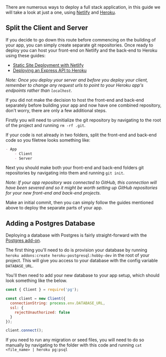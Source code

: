 There are numerous ways to deploy a full stack application, in this guide we will take a look at just a one, using [Netlify](https://www.netlify.com/) and [Heroku](https://www.heroku.com/).

## Split the Client and Server

If you decide to go down this route before commencing on the building of your app, you can simply create separate git repositories. Once ready to deploy you can host your front-end on Netlify and the back-end to Heroku using these guides:

- [Static Site Deployment with Netlify](https://github.com/getfutureproof/fp_guides_wiki/wiki/Deploy-101)
- [Deploying an Express API to Heroku](https://github.com/getfutureproof/fp_guides_wiki/wiki/Deploying-an-Express-API-to-Heroku)

_Note: Once you deploy your server and before you deploy your client, remember to change any request urls to point to your Heroku app's endpoints rather than `localhost`._

If you did not make the decision to host the front-end and back-end separately before building your app and now have one combined repository, don't worry, there are only a few additional steps.

Firstly you will need to uninitialize the git repository by navigating to the root of the project and running `rm -rf .git`.

If your code is not already in two folders, split the front-end and back-end code so you filetree looks something like:

```markdown
- App
    - Client
    - Server
```

Next you should make both your front-end and back-end folders git repositories by navigating into them and running `git init`.

_Note: If your app repository was connected to GitHub, this connection will have been severed and so it might be worth setting up GitHub repositories for your new front-end and back-end projects._

Make an initial commit, then you can simply follow the guides mentioned above to deploy the separate parts of your app.

## Adding a Postgres Database

Deploying a database with Postgres is fairly straight-forward with the [Postgres add-on](https://www.heroku.com/postgres).

The first thing you'll need to do is provision your database by running `heroku addons:create heroku-postgresql:hobby-dev` in the root of your project. This will give you access to your database with the config variable `DATABASE_URL`.

You'll then need to add your new database to your app setup, which should look something like the below.

```js
const { Client } = require('pg');

const client = new Client({
  connectionString: process.env.DATABASE_URL,
  ssl: {
    rejectUnauthorized: false
  }
});

client.connect();
```

If you need to run any migration or seed files, you will need to do so manually by navigating to the folder with this code and running `cat <file_name> | heroku pg:psql`